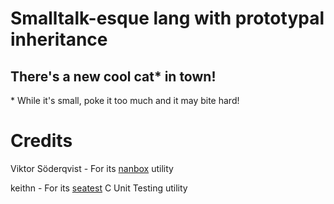 # Smalltalk-esque lang with prototypal inheritance
## There's a new cool cat* in town!

\* While it's small, poke it too much and it may bite hard!

# Credits
Viktor Söderqvist - For its [nanbox](https://github.com/zuiderkwast/nanbox) utility

keithn - For its [seatest](https://github.com/keithn/seatest) C Unit Testing utility
